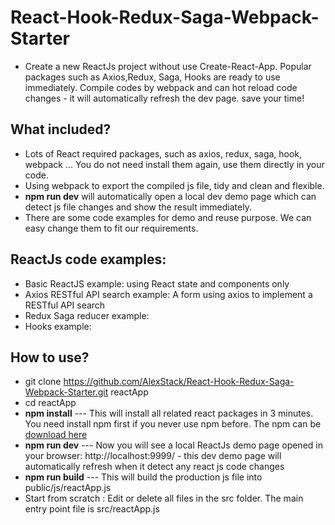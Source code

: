# React-Hook-Redux-Saga-Webpack-Starter

-   Create a new ReactJs project without use Create-React-App. Popular packages such as Axios,Redux, Saga, Hooks are ready to use immediately. Compile codes by webpack and can hot reload code changes - it will automatically refresh the dev page. save your time!

## What included?

-   Lots of React required packages, such as axios, redux, saga, hook, webpack ... You do not need install them again, use them directly in your code.
-   Using webpack to export the compiled js file, tidy and clean and flexible.
-   **npm run dev** will automatically open a local dev demo page which can detect js file changes and show the result immediately.
-   There are some code examples for demo and reuse purpose. We can easy change them to fit our requirements.

## ReactJs code examples:

-   Basic ReactJS example: using React state and components only
-   Axios RESTful API search example: A form using axios to implement a RESTful API search
-   Redux Saga reducer example:
-   Hooks example:

## How to use?

-   git clone https://github.com/AlexStack/React-Hook-Redux-Saga-Webpack-Starter.git reactApp
-   cd reactApp
-   **npm install** --- This will install all related react packages in 3 minutes. You need install npm first if you never use npm before. The npm can be [download here](https://nodejs.org/en/download/)
-   **npm run dev** --- Now you will see a local ReactJs demo page opened in your browser: http://localhost:9999/ - this dev demo page will automatically refresh when it detect any react js code changes
-   **npm run build** --- This will build the production js file into public/js/reactApp.js
-   Start from scratch : Edit or delete all files in the src folder. The main entry point file is src/reactApp.js
